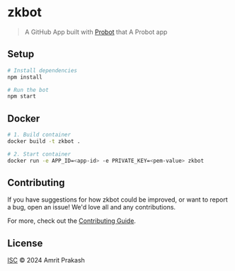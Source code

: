 # zkbot

> A GitHub App built with [Probot](https://github.com/probot/probot) that A Probot app

## Setup

```sh
# Install dependencies
npm install

# Run the bot
npm start
```

## Docker

```sh
# 1. Build container
docker build -t zkbot .

# 2. Start container
docker run -e APP_ID=<app-id> -e PRIVATE_KEY=<pem-value> zkbot
```

## Contributing

If you have suggestions for how zkbot could be improved, or want to report a bug, open an issue! We'd love all and any contributions.

For more, check out the [Contributing Guide](CONTRIBUTING.md).

## License

[ISC](LICENSE) © 2024 Amrit Prakash
